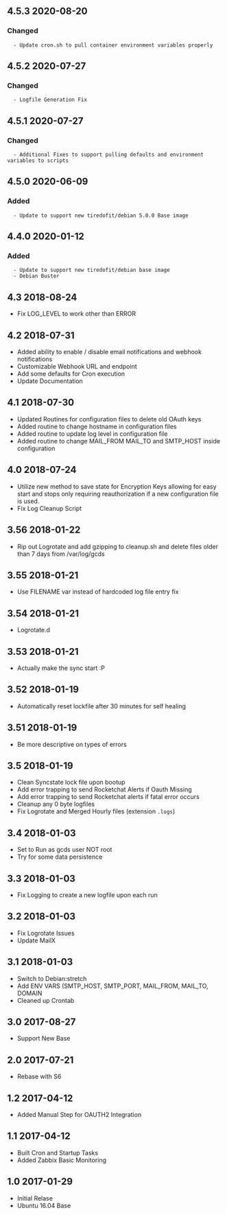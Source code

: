 ## 4.5.3 2020-08-20 <dave at tiredofit dot ca>

   ### Changed
      - Update cron.sh to pull container environment variables properly


## 4.5.2 2020-07-27 <dave at tiredofit dot ca>

   ### Changed
      - Logfile Generation Fix


## 4.5.1 2020-07-27 <dave at tiredofit dot ca>

   ### Changed
      - Additional Fixes to support pulling defaults and environment variables to scripts


## 4.5.0 2020-06-09 <dave at tiredofit dot ca>

   ### Added
      - Update to support new tiredofit/debian 5.0.0 Base image


## 4.4.0 2020-01-12 <dave at tiredofit dot ca>

   ### Added
      - Update to support new tiredofit/debian base image
      - Debian Buster


## 4.3 2018-08-24 <dave at tiredofit dot ca>

* Fix LOG_LEVEL to work other than ERROR

## 4.2 2018-07-31 <dave at tiredofit dot ca>

* Added ability to enable / disable email notifications and webhook notifications
* Customizable Webhook URL and endpoint
* Add some defaults for Cron execution
* Update Documentation

## 4.1 2018-07-30 <dave at tiredofit dot ca>

* Updated Routines for configuration files to delete old OAuth keys
* Added routine to change hostname in configuration files
* Added routine to update log level in configuration file
* Added routine to change MAIL_FROM MAIL_TO and SMTP_HOST inside configuration

## 4.0 2018-07-24 <dave at tiredofit dot ca>

* Utilize new method to save state for Encryption Keys allowing for easy start and stops only requiring reauthorization if a new 
configuration file is used.
* Fix Log Cleanup Script

## 3.56 2018-01-22 <dave at tiredofit dot ca>

* Rip out Logrotate and add gzipping to cleanup.sh and delete files older than 7 days from /var/log/gcds

## 3.55 2018-01-21 <dave at tiredofit dot ca>

* Use FILENAME var instead of hardcoded log file entry fix

## 3.54 2018-01-21 <dave at tiredofit dot ca>

* Logrotate.d

## 3.53 2018-01-21 <dave at tiredofit dot ca>

* Actually make the sync start :P

## 3.52 2018-01-19 <dave at tiredofit dot ca>

* Automatically reset lockfile after 30 minutes for self healing

## 3.51 2018-01-19 <dave at tiredofit dot ca>

* Be more descriptive on types of errors

## 3.5 2018-01-19 <dave at tiredofit dot ca>

* Clean Syncstate lock file upon bootup
* Add error trapping to send Rocketchat Alerts if Oauth Missing
* Add error trapping to send Rocketchat alerts if fatal error occurs
* Cleanup any 0 byte logfiles
* Fix Logrotate and Merged Hourly files (extension `.logs`)

## 3.4 2018-01-03 <dave at tiredofit dot ca>

* Set to Run as gcds user NOT root
* Try for some data persistence

## 3.3 2018-01-03 <dave at tiredofit dot ca>

* Fix Logging to create a new logfile upon each run

## 3.2 2018-01-03 <dave at tiredofit dot ca>

* Fix Logrotate Issues
* Update MailX

## 3.1 2018-01-03 <dave at tiredofit dot ca>

* Switch to Debian:stretch
* Add ENV VARS (SMTP_HOST, SMTP_PORT, MAIL_FROM, MAIL_TO, DOMAIN
* Cleaned up Crontab 

## 3.0 2017-08-27 <dave at tiredofit dot ca>

* Support New Base

## 2.0 2017-07-21 <dave at tiredofit dot ca>

* Rebase with S6

## 1.2 2017-04-12 <dave at tiredofit dot ca>

* Added Manual Step for OAUTH2 Integration


## 1.1 2017-04-12 <dave at tiredofit dot ca>

* Built Cron and Startup Tasks
* Added Zabbix Basic Monitoring

## 1.0 2017-01-29 <dave at tiredofit dot ca>

* Initial Relase
* Ubuntu 16.04 Base

